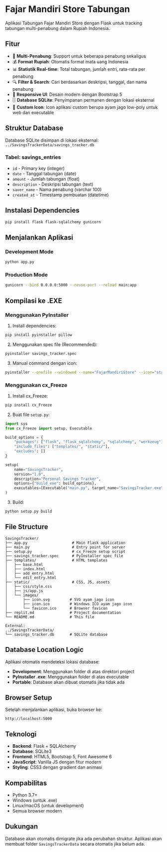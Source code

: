 # Fajar Mandiri Store Tabungan

Aplikasi Tabungan Fajar Mandiri Store dengan Flask untuk tracking tabungan multi-penabung dalam Rupiah Indonesia.

## Fitur

- 📝 **Multi-Penabung**: Support untuk beberapa penabung sekaligus
- 💰 **Format Rupiah**: Otomatis format mata uang Indonesia
- 📊 **Statistik Real-time**: Total tabungan, jumlah entri, rata-rata per penabung
- 🔍 **Filter & Search**: Cari berdasarkan deskripsi, tanggal, dan nama penabung
- 📱 **Responsive UI**: Desain modern dengan Bootstrap 5
- 🗄️ **Database SQLite**: Penyimpanan permanen dengan lokasi eksternal
- 🎨 **Custom Icon**: Icon aplikasi custom berupa ayam jago low-poly untuk web dan executable

## Struktur Database

Database SQLite disimpan di lokasi eksternal: `../SavingsTrackerData/savings_tracker.db`

### Tabel: savings_entries
- `id` - Primary key (integer)
- `date` - Tanggal tabungan (date)
- `amount` - Jumlah tabungan (float)
- `description` - Deskripsi tabungan (text)
- `saver_name` - Nama penabung (varchar 100)
- `created_at` - Timestamp pembuatan (datetime)

## Instalasi Dependencies

```bash
pip install flask flask-sqlalchemy gunicorn
```

## Menjalankan Aplikasi

### Development Mode
```bash
python app.py
```

### Production Mode
```bash
gunicorn --bind 0.0.0.0:5000 --reuse-port --reload main:app
```

## Kompilasi ke .EXE

### Menggunakan PyInstaller

1. Install dependencies:
```bash
pip install pyinstaller pillow
```

2. Menggunakan spec file (Recommended):
```bash
pyinstaller savings_tracker.spec
```

3. Manual command dengan icon:
```bash
pyinstaller --onefile --windowed --name="FajarMandiriStore" --icon="static/images/icon.ico" --add-data "templates;templates" --add-data "static;static" --hidden-import flask --hidden-import flask_sqlalchemy --hidden-import sqlalchemy --hidden-import werkzeug main.py
```

### Menggunakan cx_Freeze

1. Install cx_Freeze:
```bash
pip install cx_Freeze
```

2. Buat file `setup.py`:
```python
import sys
from cx_Freeze import setup, Executable

build_options = {
    "packages": ["flask", "flask_sqlalchemy", "sqlalchemy", "werkzeug"],
    "include_files": ["templates/", "static/"],
    "excludes": []
}

setup(
    name="SavingsTracker",
    version="1.0",
    description="Personal Savings Tracker",
    options={"build_exe": build_options},
    executables=[Executable("main.py", target_name="SavingsTracker.exe", base="Win32GUI")]
)
```

3. Build:
```bash
python setup.py build
```

## File Structure

```
SavingsTracker/
├── app.py                    # Main Flask application
├── main.py                   # Entry point for server
├── setup.py                  # cx_Freeze setup script
├── savings_tracker.spec      # PyInstaller spec file
├── templates/                # HTML templates
│   ├── base.html
│   ├── index.html
│   ├── add_entry.html
│   └── edit_entry.html
├── static/                   # CSS, JS, assets
│   ├── css/style.css
│   ├── js/app.js
│   └── images/
│       ├── icon.svg         # SVG ayam jago icon
│       ├── icon.ico         # Windows ICO ayam jago icon  
│       └── favicon.ico      # Browser favicon
├── replit.md                # Project documentation
└── README.md                # This file

External:
../SavingsTrackerData/
└── savings_tracker.db       # SQLite database
```

## Database Location Logic

Aplikasi otomatis mendeteksi lokasi database:

- **Development**: Menggunakan folder di atas direktori project
- **PyInstaller .exe**: Menggunakan folder di atas executable
- **Portable**: Database akan dibuat otomatis jika tidak ada

## Browser Setup

Setelah menjalankan aplikasi, buka browser ke:
```
http://localhost:5000
```

## Teknologi

- **Backend**: Flask + SQLAlchemy
- **Database**: SQLite3
- **Frontend**: HTML5, Bootstrap 5, Font Awesome 6
- **JavaScript**: Vanilla JS dengan fitur modern
- **Styling**: CSS3 dengan gradient dan animasi

## Kompabilitas

- Python 3.7+
- Windows (untuk .exe)
- Linux/macOS (untuk development)
- Semua browser modern

## Dukungan

Database akan otomatis dimigrate jika ada perubahan struktur. Aplikasi akan membuat folder `SavingsTrackerData` secara otomatis jika belum ada.